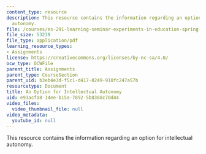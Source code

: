 ```yaml
---
content_type: resource
description: This resource contains the information regarding an option for intellectual
  autonomy.
file: /courses/es-291-learning-seminar-experiments-in-education-spring-2003/e93acfa814eeb15a78925b8388c70d44_MITES_291S03_2b_ESG.pdf
file_size: 53239
file_type: application/pdf
learning_resource_types:
- Assignments
license: https://creativecommons.org/licenses/by-nc-sa/4.0/
ocw_type: OCWFile
parent_title: Assignments
parent_type: CourseSection
parent_uid: b3eb4e3d-f5c1-d417-8249-910fc247a57b
resourcetype: Document
title: An Option for Intellectual Autonomy
uid: e93acfa8-14ee-b15a-7892-5b8388c70d44
video_files:
  video_thumbnail_file: null
video_metadata:
  youtube_id: null
---
```

This resource contains the information regarding an option for intellectual autonomy.